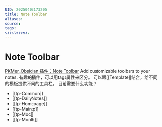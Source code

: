 ```yaml
---
UID: 20250403173205
title: Note Toolbar
aliases: 
source: 
tags: 
cssclasses:
---
```

# Note Toolbar
[PKMer_Obsidian 插件：Note Toolbar](https://pkmer.cn/Pkmer-Docs/10-obsidian/obsidian%E7%A4%BE%E5%8C%BA%E6%8F%92%E4%BB%B6/note-toolbar/)
Add customizable toolbars to your notes.
有趣的插件，可以用tags属性来区分。
可以跟[[Template]]结合，给不同的模板提供不同的工具栏。
目前需要什么功能？

- [[tp-Common]]
- [[tp-DailyNotes]]
- [[tp-Homepage]]
- [[tp-Maintp]]
- [[tp-Moc]]
- [[tp-Month]]